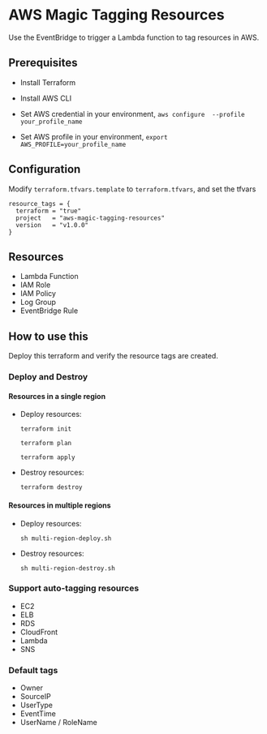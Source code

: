 # AWS Magic Tagging Resources

Use the EventBridge to trigger a Lambda function to tag resources in AWS.

## Prerequisites

- Install Terraform

- Install AWS CLI

- Set AWS credential in your environment, ```aws configure  --profile your_profile_name```

- Set AWS profile in your environment, ```export AWS_PROFILE=your_profile_name```

## Configuration

Modify ```terraform.tfvars.template``` to ```terraform.tfvars```, and set the tfvars

```
resource_tags = {
  terraform = "true"
  project   = "aws-magic-tagging-resources"
  version   = "v1.0.0"
}
```

## Resources

- Lambda Function
- IAM Role
- IAM Policy
- Log Group
- EventBridge Rule

## How to use this

Deploy this terraform and verify the resource tags are created.

### Deploy and Destroy

#### Resources in a single region

- Deploy resources:

   `terraform init`

   `terraform plan`

   `terraform apply`

- Destroy resources:

   `terraform destroy`

#### Resources in multiple regions

- Deploy resources:

   `sh multi-region-deploy.sh`

- Destroy resources:

   `sh multi-region-destroy.sh`


### Support auto-tagging resources
  
  - EC2
  - ELB
  - RDS
  - CloudFront
  - Lambda
  - SNS


### Default tags
  
   -  Owner
   -  SourceIP
   -  UserType
   -  EventTime
   -  UserName / RoleName

